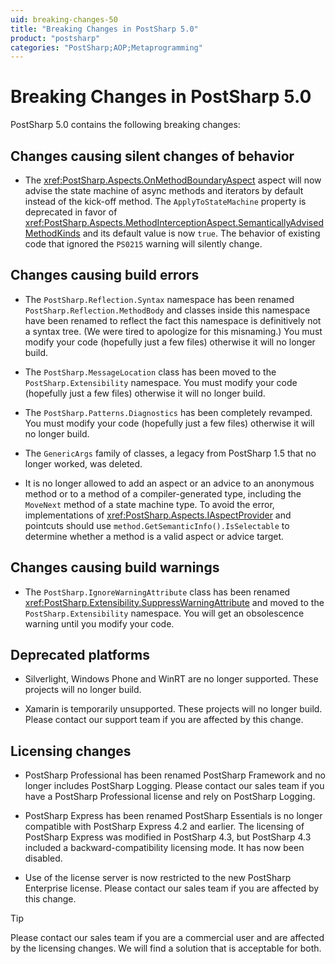 ```yaml
---
uid: breaking-changes-50
title: "Breaking Changes in PostSharp 5.0"
product: "postsharp"
categories: "PostSharp;AOP;Metaprogramming"
---
```

# Breaking Changes in PostSharp 5.0

PostSharp 5.0 contains the following breaking changes:


## Changes causing silent changes of behavior

* The <xref:PostSharp.Aspects.OnMethodBoundaryAspect> aspect will now advise the state machine of async methods and iterators by default instead of the kick-off method. The `ApplyToStateMachine` property is deprecated in favor of <xref:PostSharp.Aspects.MethodInterceptionAspect.SemanticallyAdvisedMethodKinds> and its default value is now `true`. The behavior of existing code that ignored the `PS0215` warning will silently change. 


## Changes causing build errors

* The `PostSharp.Reflection.Syntax` namespace has been renamed `PostSharp.Reflection.MethodBody` and classes inside this namespace have been renamed to reflect the fact this namespace is definitively not a syntax tree. (We were tired to apologize for this misnaming.) You must modify your code (hopefully just a few files) otherwise it will no longer build. 

* The `PostSharp.MessageLocation` class has been moved to the `PostSharp.Extensibility` namespace. You must modify your code (hopefully just a few files) otherwise it will no longer build. 

* The `PostSharp.Patterns.Diagnostics` has been completely revamped. You must modify your code (hopefully just a few files) otherwise it will no longer build. 

* The `GenericArgs` family of classes, a legacy from PostSharp 1.5 that no longer worked, was deleted. 

* It is no longer allowed to add an aspect or an advice to an anonymous method or to a method of a compiler-generated type, including the `MoveNext` method of a state machine type. To avoid the error, implementations of <xref:PostSharp.Aspects.IAspectProvider> and pointcuts should use `method.GetSemanticInfo().IsSelectable` to determine whether a method is a valid aspect or advice target. 


## Changes causing build warnings

* The `PostSharp.IgnoreWarningAttribute` class has been renamed <xref:PostSharp.Extensibility.SuppressWarningAttribute> and moved to the `PostSharp.Extensibility` namespace. You will get an obsolescence warning until you modify your code. 


## Deprecated platforms

* Silverlight, Windows Phone and WinRT are no longer supported. These projects will no longer build.

* Xamarin is temporarily unsupported. These projects will no longer build. Please contact our support team if you are affected by this change.


## Licensing changes

* PostSharp Professional has been renamed PostSharp Framework and no longer includes PostSharp Logging. Please contact our sales team if you have a PostSharp Professional license and rely on PostSharp Logging.

* PostSharp Express has been renamed PostSharp Essentials is no longer compatible with PostSharp Express 4.2 and earlier. The licensing of PostSharp Express was modified in PostSharp 4.3, but PostSharp 4.3 included a backward-compatibility licensing mode. It has now been disabled.

* Use of the license server is now restricted to the new PostSharp Enterprise license. Please contact our sales team if you are affected by this change.

> [!TIP]
> Please contact our sales team if you are a commercial user and are affected by the licensing changes. We will find a solution that is acceptable for both.

